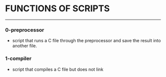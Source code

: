 
# FUNCTIONS OF SCRIPTS
---

### 0-preprocessor
- script that runs a C file through the preprocessor and save the result into another file.

### 1-compiler
- script that compiles a C file but does not link
